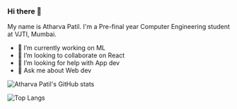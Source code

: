 ### Hi there 👋
My name is Atharva Patil. I'm a Pre-final year Computer Engineering student at VJTI, Mumbai.

- 🔭 I’m currently working on ML
- 👯 I’m looking to collaborate on React
- 🤔 I’m looking for help with App dev
- 💬 Ask me about Web dev


![Atharva Patil's GitHub stats](https://github-readme-stats.vercel.app/api?username=atharvapatil123&theme=synthwave&show_icons=true&count_private=true)

![Top Langs](https://github-readme-stats.vercel.app/api/top-langs/?username=atharvapatil123&layout=compact&theme=synthwave)

